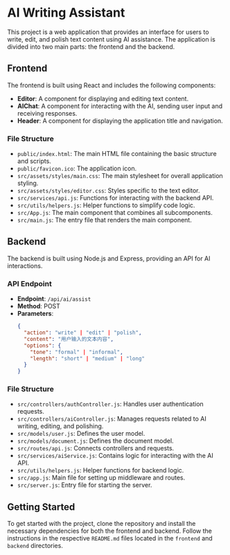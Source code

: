 # AI Writing Assistant

This project is a web application that provides an interface for users to write, edit, and polish text content using AI assistance. The application is divided into two main parts: the frontend and the backend.

## Frontend

The frontend is built using React and includes the following components:

- **Editor**: A component for displaying and editing text content.
- **AIChat**: A component for interacting with the AI, sending user input and receiving responses.
- **Header**: A component for displaying the application title and navigation.

### File Structure

- `public/index.html`: The main HTML file containing the basic structure and scripts.
- `public/favicon.ico`: The application icon.
- `src/assets/styles/main.css`: The main stylesheet for overall application styling.
- `src/assets/styles/editor.css`: Styles specific to the text editor.
- `src/services/api.js`: Functions for interacting with the backend API.
- `src/utils/helpers.js`: Helper functions to simplify code logic.
- `src/App.js`: The main component that combines all subcomponents.
- `src/main.js`: The entry file that renders the main component.

## Backend

The backend is built using Node.js and Express, providing an API for AI interactions. 

### API Endpoint

- **Endpoint**: `/api/ai/assist`
- **Method**: POST
- **Parameters**:
  ```json
  {
    "action": "write" | "edit" | "polish",
    "content": "用户输入的文本内容",
    "options": {
      "tone": "formal" | "informal",
      "length": "short" | "medium" | "long"
    }
  }
  ```

### File Structure

- `src/controllers/authController.js`: Handles user authentication requests.
- `src/controllers/aiController.js`: Manages requests related to AI writing, editing, and polishing.
- `src/models/user.js`: Defines the user model.
- `src/models/document.js`: Defines the document model.
- `src/routes/api.js`: Connects controllers and requests.
- `src/services/aiService.js`: Contains logic for interacting with the AI API.
- `src/utils/helpers.js`: Helper functions for backend logic.
- `src/app.js`: Main file for setting up middleware and routes.
- `src/server.js`: Entry file for starting the server.

## Getting Started

To get started with the project, clone the repository and install the necessary dependencies for both the frontend and backend. Follow the instructions in the respective `README.md` files located in the `frontend` and `backend` directories.